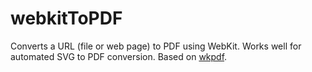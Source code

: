 # webkitToPDF

Converts a URL (file or web page) to PDF using WebKit. Works well for automated SVG to PDF conversion. Based on [wkpdf](https://github.com/plessl/wkpdf).
